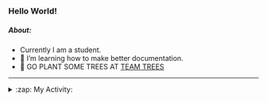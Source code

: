 ### Hello World!

##### About:
- Currently I am a student.
- 🌱 I’m learning how to make better documentation.
- 🌱 GO PLANT SOME TREES AT [TEAM TREES](https://teamtrees.org/)

---
<details>
  <summary>:zap: My Activity:</summary>
  
<!--START_SECTION:waka-->
![Code Time](http://img.shields.io/badge/Code%20Time-1%2C264%20hrs%2027%20mins-blue)

**I'm a Night 🦉** 

```text
🌞 Morning                2117 commits        ███░░░░░░░░░░░░░░░░░░░░░░   10.37 % 
🌆 Daytime                6777 commits        ████████░░░░░░░░░░░░░░░░░   33.21 % 
🌃 Evening                5892 commits        ███████░░░░░░░░░░░░░░░░░░   28.87 % 
🌙 Night                  5621 commits        ███████░░░░░░░░░░░░░░░░░░   27.54 % 
```
📅 **I'm Most Productive on Wednesday** 

```text
Monday                   2775 commits        ███░░░░░░░░░░░░░░░░░░░░░░   13.60 % 
Tuesday                  2799 commits        ███░░░░░░░░░░░░░░░░░░░░░░   13.72 % 
Wednesday                4813 commits        ██████░░░░░░░░░░░░░░░░░░░   23.59 % 
Thursday                 2710 commits        ███░░░░░░░░░░░░░░░░░░░░░░   13.28 % 
Friday                   2230 commits        ███░░░░░░░░░░░░░░░░░░░░░░   10.93 % 
Saturday                 1777 commits        ██░░░░░░░░░░░░░░░░░░░░░░░   08.71 % 
Sunday                   3303 commits        ████░░░░░░░░░░░░░░░░░░░░░   16.19 % 
```


📊 **This Week I Spent My Time On** 

```text
🔥 Editors: 
Android Studio           4 hrs 34 mins       █████████████░░░░░░░░░░░░   53.52 % 
IntelliJ                 3 hrs 58 mins       ████████████░░░░░░░░░░░░░   46.48 % 

🐱‍💻 Projects: 
dev-dialogue             3 hrs 37 mins       ███████████░░░░░░░░░░░░░░   42.42 % 
test-compose-2           3 hrs 3 mins        █████████░░░░░░░░░░░░░░░░   35.76 % 
UserApp                  44 mins             ██░░░░░░░░░░░░░░░░░░░░░░░   08.63 % 
microservices-demo       20 mins             █░░░░░░░░░░░░░░░░░░░░░░░░   04.03 % 
Little Lemon Menu        11 mins             █░░░░░░░░░░░░░░░░░░░░░░░░   02.26 % 
```


 Last Updated on 22/11/2023 15:12:31 UTC
<!--END_SECTION:waka-->
</details>

